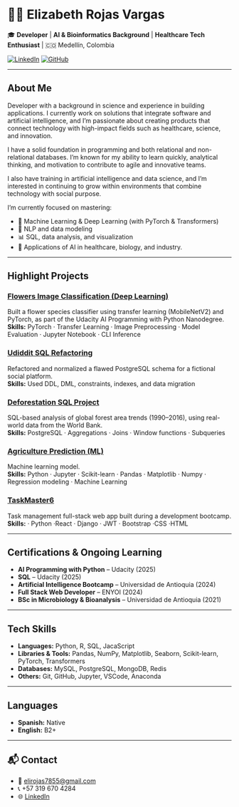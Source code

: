 # 👩‍🔬 Elizabeth Rojas Vargas

🎓 **Developer** | **AI & Bioinformatics Background** | **Healthcare Tech Enthusiast** |  🇨🇴 Medellín, Colombia  
 

[![LinkedIn](https://img.shields.io/badge/LinkedIn-Elizabeth%20Rojas-blue?logo=linkedin)](https://www.linkedin.com/in/elizabethrojasvargas/)
[![GitHub](https://img.shields.io/badge/GitHub-LizzyRV-black?logo=github)](https://github.com/LizzyRV)

---

## About Me

Developer with a background in science and experience in building applications. I currently work on solutions that integrate software and artificial intelligence, and I’m passionate about creating products that connect technology with high-impact fields such as healthcare, science, and innovation.

I have a solid foundation in programming and both relational and non-relational databases. I’m known for my ability to learn quickly, analytical thinking, and motivation to contribute to agile and innovative teams.

I also have training in artificial intelligence and data science, and I’m interested in continuing to grow within environments that combine technology with social purpose.

I’m currently focused on mastering:
- 🔢 Machine Learning & Deep Learning (with PyTorch & Transformers)
- 🧠 NLP and data modeling
- 📊 SQL, data analysis, and visualization
- 🔬 Applications of AI in healthcare, biology, and industry.

---

## Highlight Projects
### [Flowers Image Classification (Deep Learning)](https://github.com/LizzyRV/flowers_classification_deep_learning)
Built a flower species classifier using transfer learning (MobileNetV2) and PyTorch, as part of the Udacity AI Programming with Python Nanodegree.  
**Skills:** PyTorch · Transfer Learning · Image Preprocessing · Model Evaluation · Jupyter Notebook · CLI Inference

### [Udiddit SQL Refactoring](https://github.com/LizzyRV/udiddit_sql)
Refactored and normalized a flawed PostgreSQL schema for a fictional social platform.  
**Skills:** Used DDL, DML, constraints, indexes, and data migration  
### [Deforestation SQL Project](https://github.com/LizzyRV/deforestation_sql_project)
SQL-based analysis of global forest area trends (1990–2016), using real-world data from the World Bank.  
**Skills:** PostgreSQL · Aggregations · Joins · Window functions · Subqueries

### [Agriculture Prediction (ML)](https://github.com/LizzyRV/agriculture-prediction-machinelearning)
Machine learning model.  
**Skills:** Python · Jupyter · Scikit-learn · Pandas · Matplotlib · Numpy · Regression modeling · Machine Learning 

### [TaskMaster6](https://github.com/LizzyRV/TaskMaster6)
Task management full-stack web app built during a development bootcamp.  
**Skills:** · Python ·React · Django · JWT · Bootstrap ·CSS ·HTML

---

## Certifications & Ongoing Learning

- **AI Programming with Python** – Udacity (2025)
- **SQL** – Udacity (2025)
- **Artificial Intelligence Bootcamp** – Universidad de Antioquia (2024)
- **Full Stack Web Developer** – ENYOI (2024)
- **BSc in Microbiology & Bioanalysis** – Universidad de Antioquia (2021)


---

## Tech Skills

- **Languages:** Python, R, SQL, JacaScript
- **Libraries & Tools:** Pandas, NumPy, Matplotlib, Seaborn, Scikit-learn, PyTorch, Transformers
- **Databases:** MySQL, PostgreSQL, MongoDB, Redis
- **Others:** Git, GitHub, Jupyter, VSCode, Anaconda

---

## Languages

- **Spanish:** Native
- **English:** B2+

---

## 📬 Contact

- 📧 elirojas7855@gmail.com
- 📞 +57 319 670 4284
- 🌐 [LinkedIn](https://www.linkedin.com/in/elizabethrojasvargas/)
